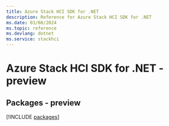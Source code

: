 ```yaml
---
title: Azure Stack HCI SDK for .NET
description: Reference for Azure Stack HCI SDK for .NET
ms.date: 03/08/2024
ms.topic: reference
ms.devlang: dotnet
ms.service: stackhci
---
```

# Azure Stack HCI SDK for .NET - preview
## Packages - preview
[!INCLUDE [packages](stack-hci-index.md)]